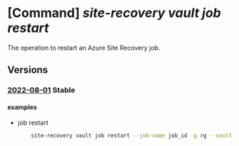 # [Command] _site-recovery vault job restart_

The operation to restart an Azure Site Recovery job.

## Versions

### [2022-08-01](/Resources/mgmt-plane/L3N1YnNjcmlwdGlvbnMve30vcmVzb3VyY2Vncm91cHMve30vcHJvdmlkZXJzL21pY3Jvc29mdC5yZWNvdmVyeXNlcnZpY2VzL3ZhdWx0cy97fS9yZXBsaWNhdGlvbmpvYnMve30vcmVzdGFydA==/2022-08-01.xml) **Stable**

<!-- mgmt-plane /subscriptions/{}/resourcegroups/{}/providers/microsoft.recoveryservices/vaults/{}/replicationjobs/{}/restart 2022-08-01 -->

#### examples

- job restart
    ```bash
        site-recovery vault job restart --job-name job_id -g rg --vault-name vault_name
    ```
